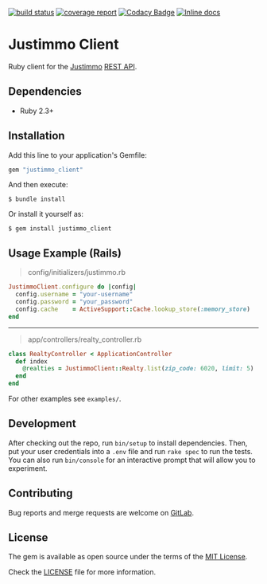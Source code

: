 [![build status](https://gitlab.com/exacting/justimmo-client-ruby/badges/master/build.svg)](https://gitlab.com/exacting/justimmo-client-ruby/pipelines)
[![coverage report](https://gitlab.com/exacting/justimmo-client-ruby/badges/master/coverage.svg)](https://valeth.gitlab.io/justimmo-client-ruby)
[![Codacy Badge](https://api.codacy.com/project/badge/Grade/7cfe6c9965214c439470cc0a480e0e49)](https://www.codacy.com/app/exacting/justimmo-client-ruby?utm_source=gitlab.com&amp;utm_medium=referral&amp;utm_content=exacting/justimmo-client-ruby&amp;utm_campaign=Badge_Grade)
[![Inline docs](http://inch-ci.org/github/exacting/justimmo-client-ruby.svg?branch=master)](http://inch-ci.org/github/exacting/justimmo-client-ruby)


# Justimmo Client

Ruby client for the [Justimmo](http://www.justimmo.at) [REST API](http://api-docs.justimmo.at/api/index.html).

## Dependencies

* Ruby 2.3+

## Installation

Add this line to your application's Gemfile:

```ruby
gem "justimmo_client"
```

And then execute:

    $ bundle install

Or install it yourself as:

    $ gem install justimmo_client


## Usage Example (Rails)

> config/initializers/justimmo.rb
```ruby
JustimmoClient.configure do |config|
  config.username = "your-username"
  config.password = "your_password"
  config.cache    = ActiveSupport::Cache.lookup_store(:memory_store)
end
```

---

> app/controllers/realty_controller.rb
```ruby
class RealtyController < ApplicationController
  def index
    @realties = JustimmoClient::Realty.list(zip_code: 6020, limit: 5)
  end
end
```

For other examples see `examples/`.

## Development

After checking out the repo, run `bin/setup` to install dependencies.
Then, put your user credentials into a `.env` file and run `rake spec` to run the tests.
You can also run `bin/console` for an interactive prompt that will allow you to experiment.

## Contributing

Bug reports and merge requests are welcome on
[GitLab](https://gitlab.com/exacting/justimmo-client-ruby).


## License

The gem is available as open source under the terms of the [MIT License](http://opensource.org/licenses/MIT).

Check the [LICENSE](LICENSE) file for more information.
